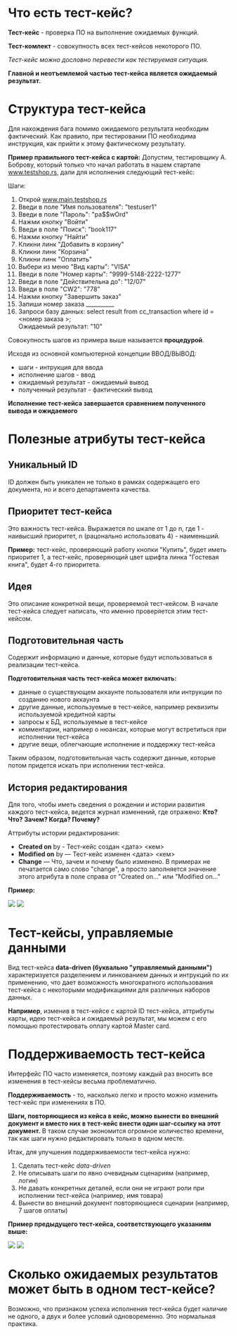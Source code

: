 # Что есть тест-кейс?
**Тест-кейс** - проверка ПО на выполнение ожидаемых функций.

**Тест-комлект** - совокупность всех тест-кейсов некоторого ПО.

*Тест-кейс можно дословно перевести как тестируемая ситуация.*

**Главной и неотъемлемой частью тест-кейса является ожидаемый результат.**

# Структура тест-кейса
Для нахождения бага помимо ожидаемого результата необходим фактический. Как правило, при тестировании ПО необходима инструкция, как прийти к этому фактическому результату.   

**Пример правильного тест-кейса с картой:** Допустим, тестировщику А. Боброву, который только что начал работать в нашем стартапе www.testshop.rs, дали для исполнения следующий
тест-кейс:    

Шаги:
1. Открой www.main.testshop.rs
2. Введи в поле "Имя пользователя": "testuser1"
3. Введи в поле "Пароль": "pa$$wOrd"
4. Нажми кнопку "Войти"
5. Введи в поле "Поиск": "book117"
6. Нажми кнопку "Найти"
7. Кликни линк "Добавить в корзину"
8. Кликни линк "Корзина"
9. Кликни линк "Оплатить"
10. Выбери из меню "Вид карты": "VISA"
11. Введи в поле "Номер карты": "9999-5148-2222-1277"
12. Введи в поле "Действительна до": "12/07"
13. Введи в поле "CW2": "778"
14. Нажми кнопку "Завершить заказ"
15. Запиши номер заказа __________
16. Запроси базу данных:
select result from cc_transaction where id = <номер заказа >;   
Ожидаемый результат: "10"

Совокупность шагов из примера выше называется **процедурой**.

Исходя из основной компьютерной концепции ВВОД/ВЫВОД:
* шаги - интрукция для ввода
* исполнение шагов - ввод
* ожидаемый результат - ожидаемый вывод
* полученный результат - фактический вывод

**Исполнение тест-кейса завершается сравнением полученного вывода и ожидаемого**

# Полезные атрибуты тест-кейса
## Уникальный ID
ID должен быть уникален не только в рамках содержащего его документа, но и всего департамента качества.

## Приоритет тест-кейса
Это важность тест-кейса. Выражается по шкале от 1 до n, где 1 - наивысший приоритет, n (рацонально использовать 4) - наименьший.

**Пример:** тест-кейс, проверяющий работу кнопки "Купить", будет иметь приоритет 1, а тест-кейс, проверяющий цвет шрифта линка "Гостевая книга", будет 4-го приоритета.

## Идея
Это описание конкретной вещи, проверяемой тест-кейсом. В начале тест-кейса следует написать, что именно проверяется этим тест-кейсом.

## Подготовительная часть
Содержит информацию и данные, которые будут использоваться в реализации тест-кейса.

**Подготовительная часть тест-кейса может включать:**
* данные о существующем аккаунте пользователя или интрукции по созданию нового аккаунта
* другие данные, используемые в тест-кейсе, например реквизиты используемой кредитной карты
* запросы к БД, используемые в тест-кейсе
* комментарии, например о нюансах, которые могут встретиться при исполнении тест-кейса
* другие вещи, облегчающие исполнение и поддержку тест-кейса

Таким образом, подготовительная часть содержит данные, которые потом придется искать при исполнении тест-кейса.

## История редактирования
Для того, чтобы иметь сведения о рождении и истории развития каждого тест-кейса, ведется журнал изменений, где отражено: **Кто? Что? Зачем? Когда? Почему?**

Аттрибуты истории редактирования: 
* **Created on** <date> by <name> - Тест-кейс создан <дата> <кем>
* **Modified on** <date> by <name> — Тест-кейс изменен <дата> <кем>
* **Change** — Что, зачем и почему было изменено. В примерах не печатается само слово "change", а просто
заполняется значение этого атрибута в поле справа от
"Created on..." или "Modified on..."
 
**Пример:**   

![](4cSoDRuLq3Y.jpg)
![](Снимок.PNG)

# Тест-кейсы, управляемые данными
Вид тест-кейса **data-driven (буквально "управляемый данными")** характеризуется разделением и линкованием данных и интрукций по их применению, что дает возможность многократного использования тест-кейса с некоторыми модификациями для различных наборов данных.

 **Например**, изменив в тест-кейсе с картой ID тест-кейса, аттрибуты карты, идею тест-кейса и ожидаемый результат, мы можем с его помощью протестировать оплату картой Master card.

 # Поддерживаемость тест-кейса
 Интерфейс ПО часто изменяется, поэтому каждый раз вносить все изменения в тест-кейсы весьма проблематично.
 
 **Поддерживаемость** - то, насколько легко и просто можно изменить тест-кейс при изменениях в ПО.
 
 **Шаги, повторяющиеся из кейса в кейс, можно вынести во внешний документ и вместо них в тест-кейс внести один шаг-ссылку на этот документ.**
 В таком случае экономится огромное количество времени, так как шаги нужно редактировать только в одном месте.

 Итак, для улучшения поддерживаемости тест-кейса нужно:
 1. Сделать тест-кейс *data-driven*
 2. Не описывать шаги по явно очевидным сценариям (например, логин)
 3. Не давать конкретных деталей, если они не играют роли при исполнении тест-кейса (например, имя товара)
 4. Вынести во внешний документ повторяющиеся сценарии (например, 7 шагов оплаты)
 
 **Пример предыдущего тест-кейса, соответствующего указаниям выше:**
 
![](https://github.com/nastdudl/QA/blob/main/%D0%BF%D0%BE%D0%B4%D0%B4%D0%B5%D1%80%D0%B6%D0%B8%D0%B2%D0%B0%D0%B5%D0%BC%D1%8B%D0%B9%20%D1%82%D0%B5%D1%81%D1%82-%D0%BA%D0%B5%D0%B9%D1%81%20pt.1.PNG)
![](https://github.com/nastdudl/QA/blob/main/%D0%BF%D0%BE%D0%B4%D0%B4%D0%B5%D1%80%D0%B6%D0%B8%D0%B2%D0%B0%D0%B5%D0%BC%D1%8B%D0%B9%20%D1%82%D0%B5%D1%81%D1%82-%D0%BA%D0%B5%D0%B9%D1%81%20pt.2.PNG)

# Сколько ожидаемых результатов может быть в одном тест-кейсе?
Возможно, что признаком успеха исполнения тест-кейса будет наличие не одного, а двух и более условий одновоременно. Это нормальная практика.

